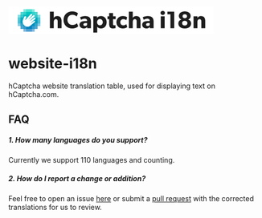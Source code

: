 ![logo](/logo.png)

# website-i18n

hCaptcha website translation table, used for displaying text on hCaptcha.com.

## FAQ
##### 1. How many languages do you support?
Currently we support 110 languages and counting.

##### 2. How do I report a change or addition?
Feel free to open an issue [here](https://github.com/hCaptcha/website-i18n/issues) or submit a [pull request](https://github.com/hCaptcha/website-i18n/pulls) with the corrected translations for us to review.
